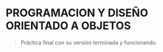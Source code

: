 # PROGRAMACION Y DISEÑO ORIENTADO A OBJETOS

> Práctica final con su versión terminada y funcionando.